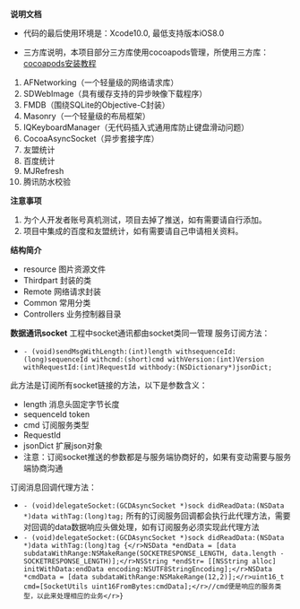 **说明文档**</r>
- 代码的最后使用环境是：Xcode10.0, 最低支持版本iOS8.0 </n>

- 三方库说明，本项目部分三方库使用cocoapods管理，所使用三方库：[cocoapods安装教程](https://www.jianshu.com/p/1bb0ad42cb2e)</r>
1. AFNetworking（一个轻量级的网络请求库）</r> 
2. SDWebImage（具有缓存支持的异步映像下载程序）</r>
3. FMDB（围绕SQLite的Objective-C封装）</r>
4. Masonry（一个轻量级的布局框架）</r>
5. IQKeyboardManager（无代码插入式通用库防止键盘滑动问题）</r>
6. CocoaAsyncSocket（异步套接字库）</r>
7. 友盟统计</r>
8. 百度统计</r>
9. MJRefresh</r>
10. 腾讯防水校验</r>

 **注意事项**</r>
1. 为个人开发者账号真机测试，项目去掉了推送，如有需要请自行添加。</r>
2. 项目中集成的百度和友盟统计，如有需要请自己申请相关资料。</r></r>

 **结构简介**</r>
- resource 图片资源文件 </r>
- Thirdpart 封装的类 </r>
- Remote 网络请求封装 </r>
- Common 常用分类 </r>
- Controllers 业务控制器目录 </r>

**数据通讯socket**</r>
工程中socket通讯都由socket类同一管理</r>
服务订阅方法：</r>
- `- (void)sendMsgWithLength:(int)length withsequenceId:(long)sequenceId withcmd:(short)cmd withVersion:(int)Version withRequestId:(int)RequestId withbody:(NSDictionary*)jsonDict;`</r>

此方法是订阅所有socket链接的方法，以下是参数含义：</r>
- length 消息头固定字节长度</r>
- sequenceId token</r>
- cmd 订阅服务类型</r>
- RequestId </r>
- jsonDict 扩展json对象</r>
- 注意：订阅socket推送的参数都是与服务端协商好的，如果有变动需要与服务端协商沟通</r>

订阅消息回调代理方法：</n>
- `- (void)delegateSocket:(GCDAsyncSocket *)sock didReadData:(NSData *)data withTag:(long)tag;`</n>
所有的订阅服务回调都会执行此代理方法，需要对回调的data数据响应头做处理，如有订阅服务必须实现此代理方法</r>
- `- (void)delegateSocket:(GCDAsyncSocket *)sock didReadData:(NSData *)data withTag:(long)tag {</r>NSData *endData = [data subdataWithRange:NSMakeRange(SOCKETRESPONSE_LENGTH, data.length -SOCKETRESPONSE_LENGTH)];</r>NSString *endStr= [[NSString alloc] initWithData:endData encoding:NSUTF8StringEncoding];</r>NSData *cmdData = [data subdataWithRange:NSMakeRange(12,2)];</r>uint16_t cmd=[SocketUtils uint16FromBytes:cmdData];</r>//cmd便是响应的服务类型，以此来处理相应的业务</r>}`
